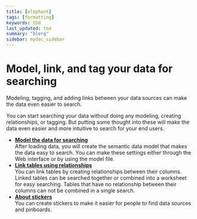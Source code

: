 ```yaml
---
title: [elephant]
tags: [formatting]
keywords: tbd
last_updated: tbd
summary: "blerg"
sidebar: mydoc_sidebar
---
```

# Model, link, and tag your data for searching

Modeling, tagging, and adding links between your data sources can make the data even easier to search.

You can start searching your data without doing any modeling, creating relationships, or tagging. But putting some thought into these will make the data even easier and more intuitive to search for your end users.

-   **[Model the data for searching](../../admin/data_modeling/semantic_modeling.html)**  
After loading data, you will create the semantic data model that makes the data easy to search. You can make these settings either through the Web interface or by using the model file.
-   **[Link tables using relationships](../../admin/data_modeling/about_relationships.html)**  
You can link tables by creating relationships between their columns. Linked tables can be searched together or combined into a worksheet for easy searching. Tables that have no relationship between their columns can not be combined in a single search.
-   **[About stickers](../../admin/data_modeling/stickers_concept.html)**  
 You can create stickers to make it easier for people to find data sources and pinboards.

